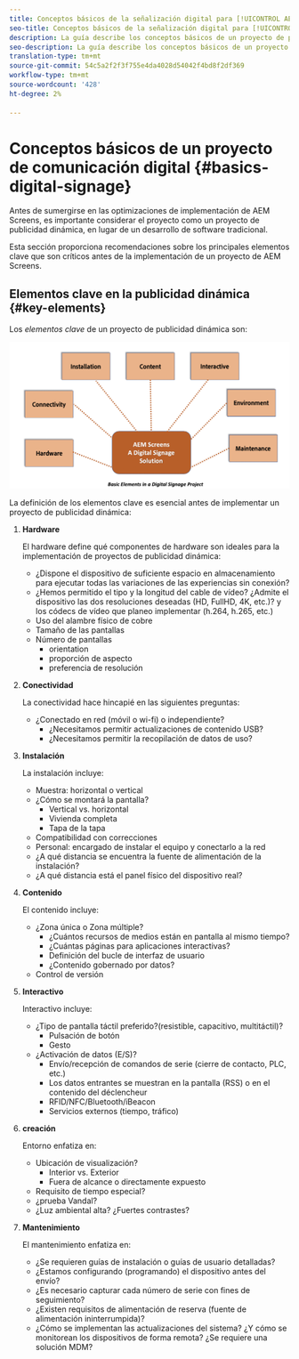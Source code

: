 ```yaml
---
title: Conceptos básicos de la señalización digital para [!UICONTROL AEM Screens]
seo-title: Conceptos básicos de la señalización digital para [!UICONTROL AEM Screens]
description: La guía describe los conceptos básicos de un proyecto de publicidad dinámica
seo-description: La guía describe los conceptos básicos de un proyecto de publicidad dinámica
translation-type: tm+mt
source-git-commit: 54c5a2f2f3f755e4da4028d54042f4bd8f2df369
workflow-type: tm+mt
source-wordcount: '428'
ht-degree: 2%

---
```



# Conceptos básicos de un proyecto de comunicación digital {#basics-digital-signage}

Antes de sumergirse en las optimizaciones de implementación de AEM Screens, es importante considerar el proyecto como un proyecto de publicidad dinámica, en lugar de un desarrollo de software tradicional.

Esta sección proporciona recomendaciones sobre los principales elementos clave que son críticos antes de la implementación de un proyecto de AEM Screens.

## Elementos clave en la publicidad dinámica {#key-elements}

Los *elementos clave* de un proyecto de publicidad dinámica son:

![](/help/assets/Elements-Revised.png)

La definición de los elementos clave es esencial antes de implementar un proyecto de publicidad dinámica:

1. **Hardware**

   El hardware define qué componentes de hardware son ideales para la implementación de proyectos de publicidad dinámica:
   * ¿Dispone el dispositivo de suficiente espacio en almacenamiento para ejecutar todas las variaciones de las experiencias sin conexión?
   * ¿Hemos permitido el tipo y la longitud del cable de vídeo? ¿Admite el dispositivo las dos resoluciones deseadas (HD, FullHD, 4K, etc.)? y los códecs de vídeo que planeo implementar (h.264, h.265, etc.)
   * Uso del alambre físico de cobre
   * Tamaño de las pantallas
   * Número de pantallas
      * orientation
      * proporción de aspecto
      * preferencia de resolución

1. **Conectividad**

   La conectividad hace hincapié en las siguientes preguntas:
   * ¿Conectado en red (móvil o wi-fi) o independiente?
      * ¿Necesitamos permitir actualizaciones de contenido USB?
      * ¿Necesitamos permitir la recopilación de datos de uso?

1. **Instalación**

   La instalación incluye:
   * Muestra: horizontal o vertical
   * ¿Cómo se montará la pantalla?
      * Vertical vs. horizontal
      * Vivienda completa
      * Tapa de la tapa
   * Compatibilidad con correcciones
   * Personal: encargado de instalar el equipo y conectarlo a la red
   * ¿A qué distancia se encuentra la fuente de alimentación de la instalación?
   * ¿A qué distancia está el panel físico del dispositivo real?

1. **Contenido**

   El contenido incluye:
   * ¿Zona única o Zona múltiple?
      * ¿Cuántos recursos de medios están en pantalla al mismo tiempo?
      * ¿Cuántas páginas para aplicaciones interactivas?
      * Definición del bucle de interfaz de usuario
      * ¿Contenido gobernado por datos?
   * Control de versión

1. **Interactivo**

   Interactivo incluye:
   * ¿Tipo de pantalla táctil preferido?(resistible, capacitivo, multitáctil)?
      * Pulsación de botón
      * Gesto
   * ¿Activación de datos (E/S)?
      * Envío/recepción de comandos de serie (cierre de contacto, PLC, etc.)
      * Los datos entrantes se muestran en la pantalla (RSS) o en el contenido del déclencheur
      * RFID/NFC/Bluetooth/iBeacon
      * Servicios externos (tiempo, tráfico)

1. **creación**

   Entorno enfatiza en:
   * Ubicación de visualización?
      * Interior vs. Exterior
      * Fuera de alcance o directamente expuesto
   * Requisito de tiempo especial?
   * ¿prueba Vandal?
   * ¿Luz ambiental alta? ¿Fuertes contrastes?

1. **Mantenimiento**

   El mantenimiento enfatiza en:

   * ¿Se requieren guías de instalación o guías de usuario detalladas?
   * ¿Estamos configurando (programando) el dispositivo antes del envío?
   * ¿Es necesario capturar cada número de serie con fines de seguimiento?
   * ¿Existen requisitos de alimentación de reserva (fuente de alimentación ininterrumpida)?
   * ¿Cómo se implementan las actualizaciones del sistema? ¿Y cómo se monitorean los dispositivos de forma remota? ¿Se requiere una solución MDM?
